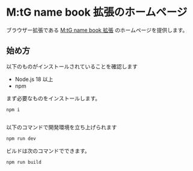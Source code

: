 # M:tG name book 拡張のホームページ
ブラウザー拡張である [M:tG name book 拡張](https://github.com/izzet-mtg/mtg-name-book-) のホームページを提供します。

## 始め方

以下のものがインストールされていることを確認します

- Node.js 18 以上
- npm

まず必要なものをインストールします。

```bash
npm i
```
```
```

以下のコマンドで開発環境を立ち上げられます

```bash
npm run dev
```

ビルドは次のコマンドでできます。

```bash
npm run build
```
```
```
